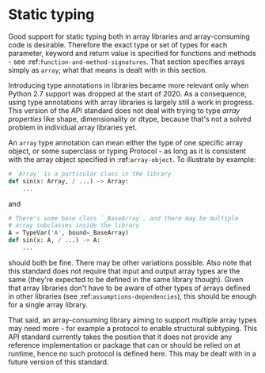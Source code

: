 # Static typing

Good support for static typing both in array libraries and array-consuming
code is desirable. Therefore the exact type or set of types for each
parameter, keyword and return value is specified for functions and methods -
see :ref:`function-and-method-signatures`. That section specifies arrays
simply as `array`; what that means is dealt with in this section.

Introducing type annotations in libraries became more relevant only when
Python 2.7 support was dropped at the start of 2020. As a consequence, using
type annotations with array libraries is largely still a work in progress.
This version of the API standard does not deal with trying to type _array
properties_ like shape, dimensionality or dtype, because that's not a solved
problem in individual array libraries yet.

An `array` type annotation can mean either the type of one specific array
object, or some superclass or typing Protocol - as long as it is consistent
with the array object specified in :ref:`array-object`. To illustrate by
example:

```python
# `Array` is a particular class in the library
def sin(x: Array, / ...) -> Array:
    ...
```

and 

```python
# There's some base class `_BaseArray`, and there may be multiple
# array subclasses inside the library
A = TypeVar('A', bound=_BaseArray)
def sin(x: A, / ...) -> A:
    ...
```
should both be fine. There may be other variations possible. Also note that
this standard does not require that input and output array types are the same
(they're expected to be defined in the same library though). Given that
array libraries don't have to be aware of other types of arrays defined in
other libraries (see :ref:`assumptions-dependencies`), this should be enough
for a single array library.

That said, an array-consuming library aiming to support multiple array types
may need more - for example a protocol to enable structural subtyping. This
API standard currently takes the position that it does not provide any
reference implementation or package that can or should be relied on at
runtime, hence no such protocol is defined here. This may be dealt with in a
future version of this standard.

